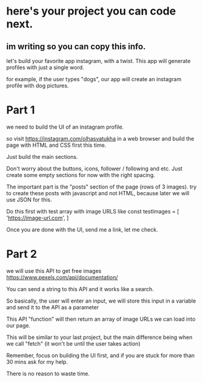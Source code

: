 # here's your project you can code next. 
## im writing so you can copy this info.

let's build your favorite app instagram, with a twist.
This app will generate profiles with just a single word.

for example, if the user types "dogs", our app will create an instagram profile with dog pictures.

# Part 1
we need to build the UI of an instagram profile.

so visit https://instagram.com/olhasvatukha in a web browser and build the page with HTML and CSS first this time. 

Just build the main sections.

Don't worry about the buttons, icons, follower / following and etc. Just create some empty sections for now with the right spacing.

The important part is the "posts" section of the page (rows of 3 images). try to create these posts with javascript and not HTML, because later we will use JSON for this.

Do this first with test array with image URLS like
const testImages = [
   'https://image-url.com',
]

Once you are done with the UI, send me a link, let me check.

# Part 2
we will use this API to get free images 
https://www.pexels.com/api/documentation/

You can send a string to this API and it works like a search.

So basically, the user will enter an input, we will store this input in a variable and send it to the API as a parameter

This API "function" will then return an array of image URLs we can load into our page.

This will be similar to your last project, but the main difference being when we call "fetch" (it won't be until the user takes action)

Remember, focus on building the UI first, and if you are stuck for more than 30 mins ask for my help. 

There is no reason to waste time.